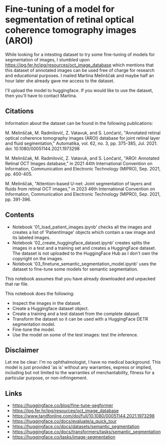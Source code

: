 # Fine-tuning of a model for segmentation of retinal optical coherence tomography images (AROI)

While looking for a intesting dataset to try some fine-tuning of models for segmentation of images, I stumbled upon https://ipg.fer.hr/ipg/resources/oct_image_database which mentions that this dataset of annotated images can be used free of charge for research and educational purposes. I mailed Martina Melinščak and maybe half an hour later she already gave me access to the dataset.

I'll upload the model to huggingface. If you would like to use the dataset, then you'll have to contact Martina.

## Citations

Information about the dataset can be found in the following publications:

M. Melinščak, M. Radmilović, Z. Vatavuk, and S. Lončarić, "Annotated retinal optical coherence tomography images (AROI) database for joint retinal layer and fluid segmentation," Automatika, vol. 62, no. 3, pp. 375-385, Jul. 2021. doi: 10.1080/00051144.2021.1973298

M. Melinščak, M. Radmilović, Z. Vatavuk, and S. Lončarić, "AROI: Annotated Retinal OCT Images database," in 2021 44th International Convention on Information, Communication and Electronic Technology (MIPRO), Sep. 2021, pp. 400-405. 

M. Melinščak, "Attention-based U-net: Joint segmentation of layers and fluids from retinal OCT images," in 2023 46th International Convention on Information, Communication and Electronic Technology (MIPRO), Sep. 2021, pp. 391-396. 

## Contents

* Notebook '01_load_patient_images.ipynb' checks all the images and creates a list of 'PatientImage' objects which contain a raw image and its labeled images.
* Notebook '02_create_huggingface_dataset.ipynb' creates splits the images in a test and a training set and creates a HuggingFace dataset. The dataset is not uploaded to the HuggingFace Hub as I don't own the copyright on the images.
* Notebook '03_finetune_semantic_segmentation_model.ipynb' uses the dataset to fine-tune some models for semantic segmentation.



This notebook assumes that you have already downloaded and unpacked that rar file.

This notebook does the following:

* Inspect the images in the dataset.
* Create a Huggingface dataset object.
* Create a training and a test dataset from the complete dataset.
* Transform the dataset so it can be used with a HuggingFace DETR segmentation model.
* Fine-tune the model.
* Use the model on some of the test images: test the inference.

## Disclaimer

Let me be clear: I'm no ophthalmologist, I have no medical background. This model is just provided 'as is' without any warranties, express or implied, including but not limited to the warranties of merchantability, fitness for a particular purpose, or non-infringement.

## Links

* https://huggingface.co/blog/fine-tune-segformer
* https://ipg.fer.hr/ipg/resources/oct_image_database
* https://www.tandfonline.com/doi/full/10.1080/00051144.2021.1973298
* https://huggingface.co/docs/evaluate/a_quick_tour
* https://huggingface.co/docs/datasets/semantic_segmentation
* https://huggingface.co/docs/transformers/tasks/semantic_segmentation
* https://huggingface.co/tasks/image-segmentation
